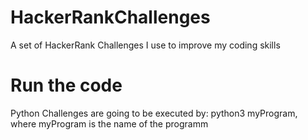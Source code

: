 # HackerRankChallenges
A set of HackerRank Challenges I use to improve my coding skills

# Run the code 
Python Challenges are going to be executed by: python3 myProgram, where myProgram is the name of the programm
